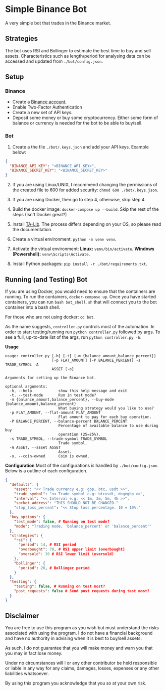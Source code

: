 # Simple Binance Bot
A very simple bot that trades in the Binance market.

## Strategies
The bot uses RSI and Bollinger to estimate the best time to buy and sell
assets.
Characteristics such as length/period for analysing data can be accessed and
updated from `./bot/config.json`.

## Setup
### Binance
* Create a [Binance account](https://www.binance.com/en/register?ref=135385561).
* Enable Two-Factor Authentication
* Create a new set of API keys.
* Deposit some money or buy some cryptocurrency. Either some form of balance or currency is needed for the bot to be able to buy/sell.

### Bot
1. Create a the file `./bot/.keys.json` and add your API keys. Example below:
```json
{
  "BINANCE_API_KEY": "<BINANCE_API_KEY>",
  "BINANCE_SECRET_KEY": "<BINANCE_SECRET_KEY>"
}
```
2. If you are using Linux/UNIX, I recommend changing the permissions of the created file to 600 for added security: `chmod 600 ./bot/.keys.json`.

3. If you are using Docker, then go to step 4, otherwise, skip step 4.

4. Build the docker image: `docker-compose up --build`. Skip the rest of the steps (Isn't Docker great?)
5. Install [TA-Lib](https://github.com/mrjbq7/ta-lib). The process differs depending on your OS, so please read the documentation.
6. Create a virtual environment. `python -m venv venv`.
7. Activate the virtual environment:
**Linux:** `venv/bin/activate`.
**Windows (Powershell):** `venv\Scripts\Activate`.
1. Install Python packages: `pip install -r ./bot/requirements.txt`.

## Running (and Testing) Bot
If you are using Docker, you would need to ensure that the containers are running. To run the containers, `docker-compose up`. Once you have started containers, you can run `bash bot_shell.sh` that will connect you to the bot container into a bash shell.

For those who are not using docker: `cd bot`.

As the name suggests, `controller.py` controls most of the automation. In order to start testing/running run `python controller.py` followed by args. To see a full, up-to-date list of the args, run `python controller.py -h`.

**Usage**
```
usage: controller.py [-h] [-t] [-m {balance_amount,balance_percent}]
                     [-p FLAT_AMOUNT] [-P BALANCE_PERCENT] -s TRADE_SYMBOL -A
                     ASSET [-o]

Arguments for setting up the Binance bot.

optional arguments:
  -h, --help            show this help message and exit
  -t, --test-mode       Run in test mode?
  -m {balance_amount,balance_percent}, --buy-mode {balance_amount,balance_percent}
                        What buying strategy would you like to use?
  -p FLAT_AMOUNT, --flat-amount FLAT_AMOUNT
                        Flat amount to pay for each buy operation.
  -P BALANCE_PERCENT, --balance-percent BALANCE_PERCENT
                        Percentage of available balance to use during buy
                        operation (25=25%).
  -s TRADE_SYMBOL, --trade-symbol TRADE_SYMBOL
                        Trade symbol.
  -A ASSET, --asset ASSET
                        Asset.
  -o, --coin-owned      Coin is owned.
```

**Configuration**
Most of the configurations is handled by `./bot/config.json`.
Below is a outline of each configuration.

```json
{
  "defaults": {
    "asset": "<< Trade currency e.g: gbp, btc, usdt >>",
    "trade_symbol": "<< Trade symbol e.g: btcusdt, dogegbp >>",
    "interval": "<< Interval e.g: << 1m, 3m, 5m, 4h >>",
    "socket_address": "THIS SHOULD NOT BE CHANGED."
    "stop_loss_percent": "<< Stop loss percentage. 10 = 10%."
  },
  "buy_options": {
    "test_mode": false, # Running on test mode?
    "mode": "Trading mode. 'balance_percent' or 'balance_percent'"
  },
  "strategies": {
    "rsi": {
      "period": 14, # RSI period
      "overbought": 70, # RSI upper limit (overbought)
      "oversold": 30 # RSI lower limit (oversold)
    },
    "bollinger": {
      "period": 20, # Bollinger period
    }
  },
  "testing": {
    "testing": false, # Running on test most?
    "post_requests": false # Send post requests during test most?
  }
}
```

## Disclaimer
You are free to use this program as you wish but must understand the risks associated with using the program. I do not have a financial background and have no authority in advising when it is best to buy/sell assets.

As such, I do not guarantee that you will make money and warn you that you may in fact lose money.

Under no circumstances will I or any other contributor be held responsible or liable in any way for any claims, damages, losses, expenses or any other liabilities whatsoever.

By using this program you acknowledge that you so at your own risk.
